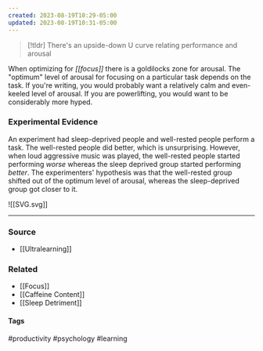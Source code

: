 ```yaml
---
created: 2023-08-19T10:29-05:00
updated: 2023-08-19T10:31-05:00
---
```

> [!tldr] There's an upside-down U curve relating performance and arousal

When optimizing for *[[focus]]* there is a goldilocks zone for arousal. The "optimum" level of arousal for focusing on a particular task depends on the task. If you're writing, you would probably want a relatively calm and even-keeled level of arousal. If you are powerlifting, you would want to be considerably more hyped.
### Experimental Evidence
An experiment had sleep-deprived people and well-rested people perform a task. The well-rested people did better, which is unsurprising. However, when loud aggressive music was played, the well-rested people started performing *worse* whereas the sleep deprived group started performing *better*. The experimenters' hypothesis was that the well-rested group shifted out of the optimum level of arousal, whereas the sleep-deprived group got closer to it.

![[SVG.svg]]

---
### Source
- [[Ultralearning]]

### Related
- [[Focus]]
- [[Caffeine Content]]
- [[Sleep Detriment]]

#### Tags
#productivity #psychology #learning 